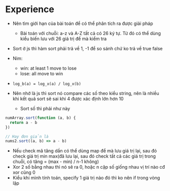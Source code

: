 # Experience

- Nên tìm giới hạn của bài toán để có thể phân tích ra được giải pháp
  - Bài toán với chuỗi: a-z và A-Z tất cả có 26 ký tự. Từ đó có thể dùng kiểu biến lưu với 26 giá trị để mà kiểm tra
- Sort ở js thì hàm sort phải trả về 1, -1 để so sánh chứ ko trả về true false
- Nim:
  - win: at least 1 move to lose
  - lose: all move to win
- `log_b(a) = log_x(a) / log_x(b)`

- Nên nhớ là js thì sort nó compare các số theo kiểu string, nên là nhiều khi kết quả sort sẽ sai khi 4 được xác định lớn hơn 10
  - Sort số thì phải như này

```js
numArray.sort(function (a, b) {
  return a - b
})

// Hay đơn giản là
nums2.sort((a, b) => a - b)
```

- Nếu check mã tăng dần có thể dùng map để mà lưu giá trị lại, sau đó check giá trị min max(đã lưu lại, sau đó check tất cả các giá trị trong chuỗi, có tăng = (max - min) / n-1 không)
- Xor 2 số bằng nhau thì nó sẽ ra 0, hoặc n cặp số giống nhau vị trí nào cđ xor cũng 0
- Kiểu khi mình tính toán, specify 1 giá trị nào đó thì ko nên if trong vòng lặp
